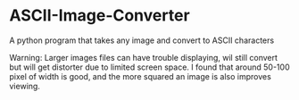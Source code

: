 # ASCII-Image-Converter
A python program that takes any image and convert to ASCII characters

Warning: Larger images files can have trouble displaying, wil still convert but will get distorter due to limited screen space. I found that around 50-100 pixel of width is good, and the more squared an image is also improves viewing.
